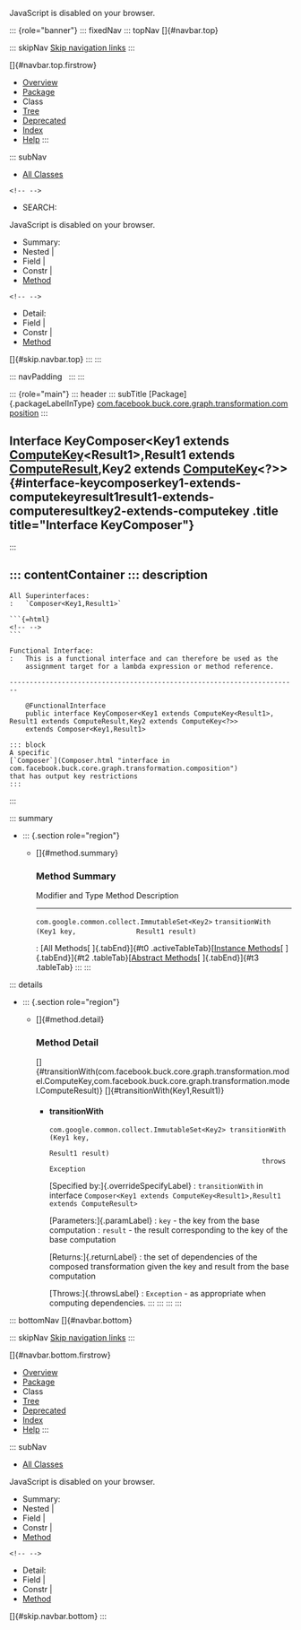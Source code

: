 <div>

JavaScript is disabled on your browser.

</div>

::: {role="banner"}
::: fixedNav
::: topNav
[]{#navbar.top}

::: skipNav
[Skip navigation links](#skip.navbar.top "Skip navigation links")
:::

[]{#navbar.top.firstrow}

-   [Overview](../../../../../../../index.html)
-   [Package](package-summary.html)
-   Class
-   [Tree](package-tree.html)
-   [Deprecated](../../../../../../../deprecated-list.html)
-   [Index](../../../../../../../index-all.html)
-   [Help](../../../../../../../help-doc.html)
:::

::: subNav
-   [All Classes](../../../../../../../allclasses.html)

```{=html}
<!-- -->
```
-   SEARCH:

<div>

<div>

JavaScript is disabled on your browser.

</div>

</div>

<div>

-   Summary: 
-   Nested \| 
-   Field \| 
-   Constr \| 
-   [Method](#method.summary)

```{=html}
<!-- -->
```
-   Detail: 
-   Field \| 
-   Constr \| 
-   [Method](#method.detail)

</div>

[]{#skip.navbar.top}
:::
:::

::: navPadding
 
:::
:::

::: {role="main"}
::: header
::: subTitle
[Package]{.packageLabelInType} [com.facebook.buck.core.graph.transformation.composition](package-summary.html)
:::

## Interface KeyComposer\<Key1 extends [ComputeKey](../model/ComputeKey.html "interface in com.facebook.buck.core.graph.transformation.model")\<Result1\>,​Result1 extends [ComputeResult](../model/ComputeResult.html "interface in com.facebook.buck.core.graph.transformation.model"),​Key2 extends [ComputeKey](../model/ComputeKey.html "interface in com.facebook.buck.core.graph.transformation.model")\<?\>\> {#interface-keycomposerkey1-extends-computekeyresult1result1-extends-computeresultkey2-extends-computekey .title title="Interface KeyComposer"}
:::

::: contentContainer
::: description
-   

    All Superinterfaces:
    :   `Composer<Key1,​Result1>`

    ```{=html}
    <!-- -->
    ```

    Functional Interface:
    :   This is a functional interface and can therefore be used as the
        assignment target for a lambda expression or method reference.

    ------------------------------------------------------------------------

        @FunctionalInterface
        public interface KeyComposer<Key1 extends ComputeKey<Result1>,​Result1 extends ComputeResult,​Key2 extends ComputeKey<?>>
        extends Composer<Key1,​Result1>

    ::: block
    A specific
    [`Composer`](Composer.html "interface in com.facebook.buck.core.graph.transformation.composition")
    that has output key restrictions
    :::
:::

::: summary
-   ::: {.section role="region"}
    -   []{#method.summary}

        ### Method Summary

          Modifier and Type                                Method                                                     Description
          ------------------------------------------------ ---------------------------------------------------------- -------------
          `com.google.common.collect.ImmutableSet<Key2>`   `transitionWith​(Key1 key,               Result1 result)`    

          : [All Methods[ ]{.tabEnd}]{#t0 .activeTableTab}[[Instance
          Methods](javascript:show(2);)[ ]{.tabEnd}]{#t2
          .tableTab}[[Abstract
          Methods](javascript:show(4);)[ ]{.tabEnd}]{#t3 .tableTab}
    :::
:::

::: details
-   ::: {.section role="region"}
    -   []{#method.detail}

        ### Method Detail

        []{#transitionWith(com.facebook.buck.core.graph.transformation.model.ComputeKey,com.facebook.buck.core.graph.transformation.model.ComputeResult)}
        []{#transitionWith(Key1,Result1)}

        -   #### transitionWith

            ``` methodSignature
            com.google.common.collect.ImmutableSet<Key2> transitionWith​(Key1 key,
                                                                        Result1 result)
                                                                 throws Exception
            ```

            [Specified by:]{.overrideSpecifyLabel}
            :   `transitionWith` in
                interface `Composer<Key1 extends ComputeKey<Result1>,​Result1 extends ComputeResult>`

            [Parameters:]{.paramLabel}
            :   `key` - the key from the base computation
            :   `result` - the result corresponding to the key of the
                base computation

            [Returns:]{.returnLabel}
            :   the set of dependencies of the composed transformation
                given the key and result from the base computation

            [Throws:]{.throwsLabel}
            :   `Exception` - as appropriate when computing
                dependencies.
    :::
:::
:::
:::

::: bottomNav
[]{#navbar.bottom}

::: skipNav
[Skip navigation links](#skip.navbar.bottom "Skip navigation links")
:::

[]{#navbar.bottom.firstrow}

-   [Overview](../../../../../../../index.html)
-   [Package](package-summary.html)
-   Class
-   [Tree](package-tree.html)
-   [Deprecated](../../../../../../../deprecated-list.html)
-   [Index](../../../../../../../index-all.html)
-   [Help](../../../../../../../help-doc.html)
:::

::: subNav
-   [All Classes](../../../../../../../allclasses.html)

<div>

<div>

JavaScript is disabled on your browser.

</div>

</div>

<div>

-   Summary: 
-   Nested \| 
-   Field \| 
-   Constr \| 
-   [Method](#method.summary)

```{=html}
<!-- -->
```
-   Detail: 
-   Field \| 
-   Constr \| 
-   [Method](#method.detail)

</div>

[]{#skip.navbar.bottom}
:::
